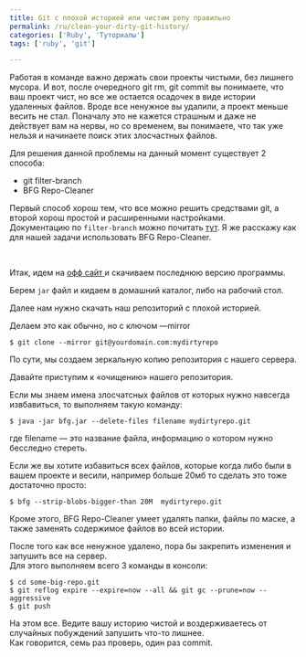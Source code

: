 ```yaml
---
title: Git с плохой историей или чистим репу правильно
permalink: /ru/clean-your-dirty-git-history/
categories: ['Ruby', 'Туториалы']
tags: ['ruby', 'git']

---
```

Работая в команде важно держать свои проекты чистыми, без лишнего мусора. И вот, после очередного git rm, git commit вы понимаете, что ваш проект чист, но все же остается осадочек в виде истории удаленных файлов. Вроде все ненужное вы удалили, а проект меньше весить не стал. Поначалу это не кажется страшным и даже не действует вам на нервы, но со временем, вы понимаете, что так уже нельзя и начинаете поиск этих злосчастных файлов.  
<!--more-->

Для решения данной проблемы на данный момент существует 2 способа:

  * git filter-branch
  * BFG Repo-Cleaner

Первый способ хорош тем, что все можно решить средствами git, а второй хорош простой и расширенными настройками.  
Документацию по `filter-branch` можно почитать [тут][1]. Я же расскажу как для нашей задачи использовать BFG Repo-Cleaner.

&nbsp;

Итак, идем на [офф сайт ][2]и скачиваем последнюю версию программы.

Берем `jar` файл и кидаем в домашний каталог, либо на рабочий стол.

Далее нам нужно скачать наш репозиторий с плохой историей.

Делаем это как обычно, но с ключом &#8212;mirror

```
$ git clone --mirror git@yourdomain.com:mydirtyrepo
```

По сути, мы создаем зеркальную копию репозитория с нашего сервера.

Давайте приступим к &#171;очищению&#187; нашего репозитория.

Если мы знаем имена злосчатсных файлов от которых нужно навсегда извбавиться, то выполняем такую команду:

```
$ java -jar bfg.jar --delete-files filename mydirtyrepo.git
```

где filename &#8212; это название файла, информацию о котором нужно бесследно стереть.

Если же вы хотите избавиться всех файлов, которые когда либо были в вашем проекте и весили, например больше 20мб то сделать это тоже достаточно просто:

```
$ bfg --strip-blobs-bigger-than 20M  mydirtyrepo.git
```

Кроме этого, BFG Repo-Cleaner умеет удалять папки, файлы по маске, а также заменять содержимое файлов во всей истории.

После того как все ненужное удалено, пора бы закрепить изменения и запушить все на сервер.  
Для этого выполняем всего 3 команды в консоли:

```
$ cd some-big-repo.git
$ git reflog expire --expire=now --all && git gc --prune=now --aggressive
$ git push

```

На этом все. Ведите вашу историю чистой и воздерживаетесь от случайных побуждений запушить что-то лишнее.  
Как говорится, семь раз проверь, один раз commit.

 [1]: http://git-scm.com/docs/git-filter-branch
 [2]: https://rtyley.github.io/bfg-repo-cleaner/